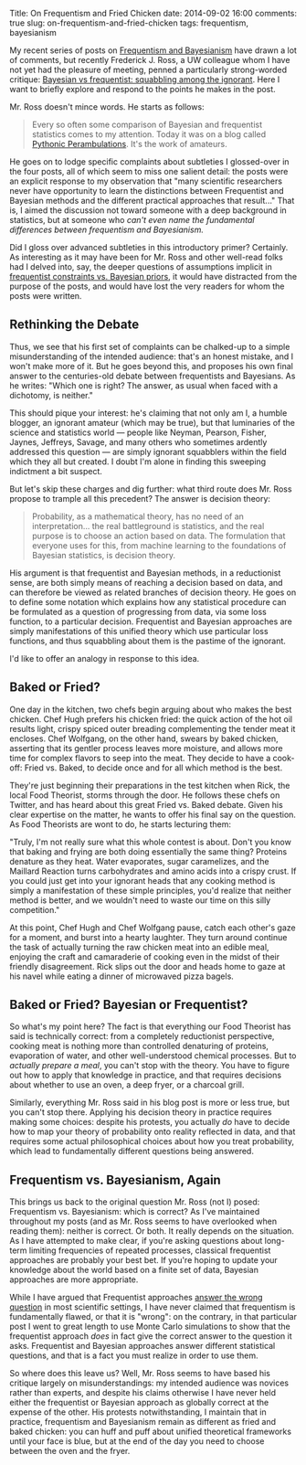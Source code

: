 Title: On Frequentism and Fried Chicken
date: 2014-09-02 16:00
comments: true
slug: on-frequentism-and-fried-chicken
tags: frequentism, bayesianism

<!-- PELICAN_BEGIN_SUMMARY -->
My recent series of posts on [Frequentism and Bayesianism](http://jakevdp.github.io/blog/2014/03/11/frequentism-and-bayesianism-a-practical-intro/) have drawn a lot of comments, but recently Frederick J. Ross, a UW colleague whom I have not yet had the pleasure of meeting, penned a particularly strong-worded critique: [Bayesian vs frequentist: squabbling among the ignorant](http://madhadron.com/posts/2014-08-30-frequentist_and_bayesian_statistics.html). Here I want to briefly explore and respond to the points he makes in the post.
<!-- PELICAN_END_SUMMARY -->

Mr. Ross doesn't mince words. He starts as follows:

> Every so often some comparison of Bayesian and frequentist statistics comes to my attention. Today it was on a blog called [Pythonic Perambulations](http://jakevdp.github.io/blog/2014/03/11/frequentism-and-bayesianism-a-practical-intro/). It's the work of amateurs.

He goes on to lodge specific complaints about subtleties I glossed-over in the four posts, all of which seem to miss one salient detail: the posts were an explicit response to my observation that "many scientific researchers never have opportunity to learn the distinctions between Frequentist and Bayesian methods and the different practical approaches that result..." That is, I aimed the discussion not toward someone with a deep background in statistics, but at someone who *can't even name the fundamental differences between frequentism and Bayesianism.*

Did I gloss over advanced subtleties in this introductory primer? Certainly. As interesting as it may have been for Mr. Ross and other well-read folks had I delved into, say, the deeper questions of assumptions implicit in [frequentist constraints vs. Bayesian priors](http://www.stat.berkeley.edu/~stark/Preprints/constraintsPriors12.pdf), it would have distracted from the purpose of the posts, and would have lost the very readers for whom the posts were written.

Rethinking the Debate
---------------------
Thus, we see that his first set of complaints can be chalked-up to a simple misunderstanding of the intended audience: that's an honest mistake, and I won't make more of it. But he goes beyond this, and proposes his own final answer to the centuries-old debate between frequentists and Bayesians. As he writes: "Which one is right? The answer, as usual when faced with a dichotomy, is neither."

This should pique your interest: he's claiming that not only am I, a humble blogger, an ignorant amateur (which may be true), but that luminaries of the science and statistics world &mdash; people like Neyman, Pearson, Fisher, Jaynes, Jeffreys, Savage, and many others who sometimes ardently addressed this question &mdash; are simply ignorant squabblers within the field which they all but created. I doubt I'm alone in finding this sweeping indictment a bit suspect.

But let's skip these charges and dig further: what third route does Mr. Ross propose to trample all this precedent?  The answer is decision theory:

> Probability, as a mathematical theory, has no need of an interpretation... the real battleground is statistics, and the real purpose is to choose an action based on data. The formulation that everyone uses for this, from machine learning to the foundations of Bayesian statistics, is decision theory.

His argument is that frequentist and Bayesian methods, in a reductionist sense, are both simply means of reaching a decision based on data, and can therefore be viewed as related branches of decision theory. He goes on to define some notation which explains how any statistical procedure can be formulated as a question of progressing from data, via some loss function, to a particular decision. Frequentist and Bayesian approaches are simply manifestations of this unified theory which use particular loss functions, and thus squabbling about them is the pastime of the ignorant.

I'd like to offer an analogy in response to this idea.

Baked or Fried?
---------------
One day in the kitchen, two chefs begin arguing about who makes the best chicken. Chef Hugh prefers his chicken fried: the quick action of the hot oil results light, crispy spiced outer breading complementing the tender meat it encloses. Chef Wolfgang, on the other hand, swears by baked chicken, asserting that its gentler process leaves more moisture, and allows more time for complex flavors to seep into the meat. They decide to have a cook-off: Fried vs. Baked, to decide once and for all which method is the best.

They're just beginning their preparations in the test kitchen when Rick, the local Food Theorist, storms through the door. He follows these chefs on Twitter, and has heard about this great Fried vs. Baked debate. Given his clear expertise on the matter, he wants to offer his final say on the question. As Food Theorists are wont to do, he starts lecturing them:

"Truly, I'm not really sure what this whole contest is about. Don't you know that baking and frying are both doing essentially the same thing? Proteins denature as they heat. Water evaporates, sugar caramelizes, and the Maillard Reaction turns carbohydrates and amino acids into a crispy crust. If you could just get into your ignorant heads that any cooking method is simply a manifestation of these simple principles, you'd realize that neither method is better, and we wouldn't need to waste our time on this silly competition."

At this point, Chef Hugh and Chef Wolfgang pause, catch each other's gaze for a moment, and burst into a hearty laughter. They turn around continue the task of actually turning the raw chicken meat into an edible meal, enjoying the craft and camaraderie of cooking even in the midst of their friendly disagreement. Rick slips out the door and heads home to gaze at his navel while eating a dinner of microwaved pizza bagels.


Baked or Fried? Bayesian or Frequentist?
----------------------------------------
So what's my point here? The fact is that everything our Food Theorist has said is technically correct: from a completely reductionist perspective, cooking meat is nothing more than controlled denaturing of proteins, evaporation of water, and other well-understood chemical processes. But to *actually prepare a meal*, you can't stop with the theory. You have to figure out how to apply that knowledge in practice, and that requires decisions about whether to use an oven, a deep fryer, or a charcoal grill.

Similarly, everything Mr. Ross said in his blog post is more or less true, but you can't stop there. Applying his decision theory in practice requires making some choices: despite his protests, you actually *do* have to decide how to map your theory of probability onto reality reflected in data, and that requires some actual philosophical choices about how you treat probability, which lead to fundamentally different questions being answered.


Frequentism vs. Bayesianism, Again
----------------------------------
This brings us back to the original question Mr. Ross (not I) posed: Frequentism vs. Bayesianism: which is correct? As I've maintained throughout my posts (and as Mr. Ross seems to have overlooked when reading them): neither is correct. Or both. It really depends on the situation. As I have attempted to make clear, if you're asking questions about long-term limiting frequencies of repeated processes, classical frequentist approaches are probably your best bet. If you're hoping to update your knowledge about the world based on a finite set of data, Bayesian approaches are more appropriate.

While I have argued that Frequentist approaches [answer the wrong question](https://jakevdp.github.io/blog/2014/06/12/frequentism-and-bayesianism-3-confidence-credibility/) in most scientific settings, I have never claimed that frequentism is fundamentally flawed, or that it is "wrong": on the contrary, in that particular post I went to great length to use Monte Carlo simulations to show that the frequentist approach *does* in fact give the correct answer to the question it asks. Frequentist and Bayesian approaches answer different statistical questions, and that is a fact you must realize in order to use them.

So where does this leave us? Well, Mr. Ross seems to have based his critique largely on misunderstandings: my intended audience was novices rather than experts, and despite his claims otherwise I have never held either the frequentist or Bayesian approach as globally correct at the expense of the other. His protests notwithstanding, I maintain that in practice, frequentism and Bayesianism remain as different as fried and baked chicken: you can huff and puff about unified theoretical frameworks until your face is blue, but at the end of the day you need to choose between the oven and the fryer.